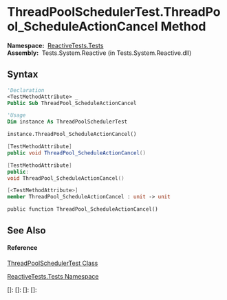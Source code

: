 # ThreadPoolSchedulerTest.ThreadPool\_ScheduleActionCancel Method

**Namespace:**  [ReactiveTests.Tests](ReactiveTests.Tests\ReactiveTests.Tests.md)  
**Assembly:**  Tests.System.Reactive (in Tests.System.Reactive.dll)

## Syntax

```vb
'Declaration
<TestMethodAttribute> _
Public Sub ThreadPool_ScheduleActionCancel
```

```vb
'Usage
Dim instance As ThreadPoolSchedulerTest

instance.ThreadPool_ScheduleActionCancel()
```

```csharp
[TestMethodAttribute]
public void ThreadPool_ScheduleActionCancel()
```

```c++
[TestMethodAttribute]
public:
void ThreadPool_ScheduleActionCancel()
```

```fsharp
[<TestMethodAttribute>]
member ThreadPool_ScheduleActionCancel : unit -> unit 
```

```jscript
public function ThreadPool_ScheduleActionCancel()
```

## See Also

#### Reference

[ThreadPoolSchedulerTest Class](ThreadPoolSchedulerTest\ThreadPoolSchedulerTest.md)

[ReactiveTests.Tests Namespace](ReactiveTests.Tests\ReactiveTests.Tests.md)

[]: 
[]: 
[]: 
[]: 